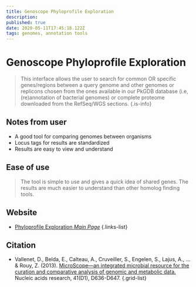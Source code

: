 ```yaml
---
title: Genoscope Phyloprofile Exploration
description: 
published: true
date: 2020-05-11T17:45:18.122Z
tags: genomes, annotation tools
---
```


# Genoscope Phyloprofile Exploration

> This interface allows the user to search for common OR specific genes/regions between a query genome and other genomes or replicons chosen from the ones available in our PkGDB database (i.e, (re)annotation of bacterial genomes) or complete proteome downloaded from the RefSeq/WGS sections.
{.is-info}

## Notes from user
- A good tool for comparing genomes between organisms 
- Locus tags for results are standardized
- Results are easy to view and understand

## Ease of use
> The tool is simple to use and gives a quick idea of shared genes. The results are much easier to understand than other homolog finding tools.


## Website

- [Phyloprofile Exploration *Main Page*](https://mage.genoscope.cns.fr/microscope/compgenomics/phyloprofil.php?)
{.links-list}

## Citation

- Vallenet, D., Belda, E., Calteau, A., Cruveiller, S., Engelen, S., Lajus, A., ... & Rouy, Z. (2013). [MicroScope—an integrated microbial resource for the curation and comparative analysis of genomic and metabolic data.](https://academic.oup.com/nar/article/41/D1/D636/1068146) Nucleic acids research, 41(D1), D636-D647.
{.grid-list}